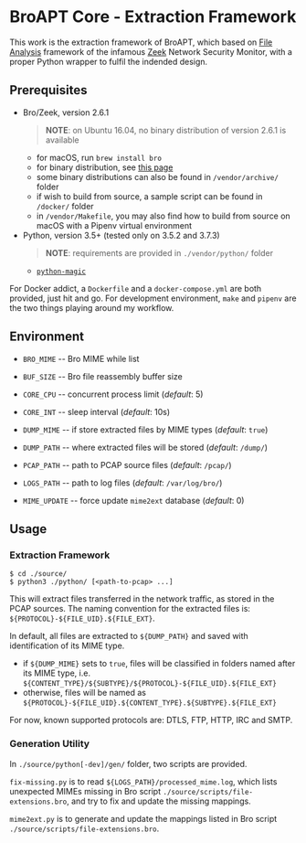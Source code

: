 # BroAPT Core - Extraction Framework

This work is the extraction framework of BroAPT, which based on
[File Analysis](https://docs.zeek.org/en/stable/frameworks/file-analysis.html) framework of the
infamous [Zeek](zeek/zeek) Network Security Monitor, with a proper Python wrapper to fulfil the
indended design.

## Prerequisites

- Bro/Zeek, version 2.6.1
  > __NOTE__: on Ubuntu 16.04, no binary distribution of version 2.6.1 is available
  * for macOS, run `brew install bro`
  * for binary distribution, see [this page](https://www.zeek.org/download/packages.html)
  * some binary distributions can also be found in `/vendor/archive/` folder
  * if wish to build from source, a sample script can be found in `/docker/` folder
  * in `/vendor/Makefile`, you may also find how to build from source on macOS with a
    Pipenv virtual environment
- Python, version 3.5+ (tested only on 3.5.2 and 3.7.3)
  > __NOTE__: requirements are provided in `./vendor/python/` folder
  * [`python-magic`](https://github.com/ahupp/python-magic)

For Docker addict, a `Dockerfile` and a `docker-compose.yml` are both provided, just hit and go.
For development environment, `make` and `pipenv` are the two things playing around my workflow.

## Environment

- `BRO_MIME` -- Bro MIME while list
- `BUF_SIZE` -- Bro file reassembly buffer size

- `CORE_CPU` -- concurrent process limit (*default*: 5)
- `CORE_INT` -- sleep interval (*default*: 10s)

- `DUMP_MIME` -- if store extracted files by MIME types (*default*: `true`)
- `DUMP_PATH` -- where extracted files will be stored (*default*: `/dump/`)
- `PCAP_PATH` -- path to PCAP source files (*default*: `/pcap/`)
- `LOGS_PATH` -- path to log files (*default*: `/var/log/bro/`)

- `MIME_UPDATE` -- force update `mime2ext` database (*default*: 0)

## Usage

### Extraction Framework

```shell
$ cd ./source/
$ python3 ./python/ [<path-to-pcap> ...]
```

This will extract files transferred in the network traffic, as stored in the PCAP sources.
The naming convention for the extracted files is: `${PROTOCOL}-${FILE_UID}.${FILE_EXT}`.

In default, all files are extracted to `${DUMP_PATH}` and saved with identification of its
MIME type.

- if `${DUMP_MIME}` sets to `true`, files will be classified in folders named after its MIME
  type, i.e. `${CONTENT_TYPE}/${SUBTYPE}/${PROTOCOL}-${FILE_UID}.${FILE_EXT}`
- otherwise, files will be named as `${PROTOCOL}-${FILE_UID}.${CONTENT_TYPE}.${SUBTYPE}.${FILE_EXT}`

For now, known supported protocols are: DTLS, FTP, HTTP, IRC and SMTP.

### Generation Utility

In `./source/python[-dev]/gen/` folder, two scripts are provided.

`fix-missing.py` is to read `${LOGS_PATH}/processed_mime.log`, which lists unexpected MIMEs missing
in Bro script `./source/scripts/file-extensions.bro`, and try to fix and update the missing
mappings.

`mime2ext.py` is to generate and update the mappings listed in Bro script
`./source/scripts/file-extensions.bro`.
